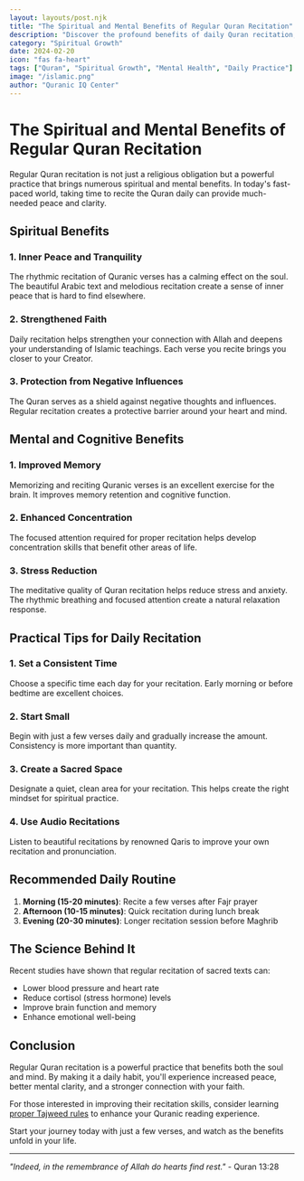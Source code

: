 ```yaml
---
layout: layouts/post.njk
title: "The Spiritual and Mental Benefits of Regular Quran Recitation"
description: "Discover the profound benefits of daily Quran recitation, from spiritual peace to improved memory and concentration. Learn practical tips for establishing a consistent recitation routine."
category: "Spiritual Growth"
date: 2024-02-20
icon: "fas fa-heart"
tags: ["Quran", "Spiritual Growth", "Mental Health", "Daily Practice"]
image: "/islamic.png"
author: "Quranic IQ Center"
---
```


<!-- FAQ Schema -->
<script type="application/ld+json">
{
  "@context": "https://schema.org",
  "@type": "FAQPage",
  "mainEntity": [
    {
      "@type": "Question",
      "name": "What are the spiritual benefits of Quran recitation?",
      "acceptedAnswer": {
        "@type": "Answer",
        "text": "Quran recitation provides inner peace, strengthens faith, and creates protection from negative influences. The rhythmic recitation has a calming effect on the soul and deepens your connection with Allah."
      }
    },
    {
      "@type": "Question", 
      "name": "How does Quran recitation improve mental health?",
      "acceptedAnswer": {
        "@type": "Answer",
        "text": "Regular Quran recitation improves memory, enhances concentration, and reduces stress. The focused attention required for proper recitation helps develop cognitive skills and creates a natural relaxation response."
      }
    },
    {
      "@type": "Question",
      "name": "How much Quran should I recite daily?",
      "acceptedAnswer": {
        "@type": "Answer", 
        "text": "Start with just a few verses daily and gradually increase. Consistency is more important than quantity. A recommended routine includes 15-20 minutes in the morning, 10-15 minutes in the afternoon, and 20-30 minutes in the evening."
      }
    }
  ]
}
</script>

# The Spiritual and Mental Benefits of Regular Quran Recitation

Regular Quran recitation is not just a religious obligation but a powerful practice that brings numerous spiritual and mental benefits. In today's fast-paced world, taking time to recite the Quran daily can provide much-needed peace and clarity.

## Spiritual Benefits

### 1. **Inner Peace and Tranquility**
The rhythmic recitation of Quranic verses has a calming effect on the soul. The beautiful Arabic text and melodious recitation create a sense of inner peace that is hard to find elsewhere.

### 2. **Strengthened Faith**
Daily recitation helps strengthen your connection with Allah and deepens your understanding of Islamic teachings. Each verse you recite brings you closer to your Creator.

### 3. **Protection from Negative Influences**
The Quran serves as a shield against negative thoughts and influences. Regular recitation creates a protective barrier around your heart and mind.

## Mental and Cognitive Benefits

### 1. **Improved Memory**
Memorizing and reciting Quranic verses is an excellent exercise for the brain. It improves memory retention and cognitive function.

### 2. **Enhanced Concentration**
The focused attention required for proper recitation helps develop concentration skills that benefit other areas of life.

### 3. **Stress Reduction**
The meditative quality of Quran recitation helps reduce stress and anxiety. The rhythmic breathing and focused attention create a natural relaxation response.

## Practical Tips for Daily Recitation

### 1. **Set a Consistent Time**
Choose a specific time each day for your recitation. Early morning or before bedtime are excellent choices.

### 2. **Start Small**
Begin with just a few verses daily and gradually increase the amount. Consistency is more important than quantity.

### 3. **Create a Sacred Space**
Designate a quiet, clean area for your recitation. This helps create the right mindset for spiritual practice.

### 4. **Use Audio Recitations**
Listen to beautiful recitations by renowned Qaris to improve your own recitation and pronunciation.

## Recommended Daily Routine

1. **Morning (15-20 minutes)**: Recite a few verses after Fajr prayer
2. **Afternoon (10-15 minutes)**: Quick recitation during lunch break
3. **Evening (20-30 minutes)**: Longer recitation session before Maghrib

## The Science Behind It

Recent studies have shown that regular recitation of sacred texts can:
- Lower blood pressure and heart rate
- Reduce cortisol (stress hormone) levels
- Improve brain function and memory
- Enhance emotional well-being

## Conclusion

Regular Quran recitation is a powerful practice that benefits both the soul and mind. By making it a daily habit, you'll experience increased peace, better mental clarity, and a stronger connection with your faith.

For those interested in improving their recitation skills, consider learning [proper Tajweed rules](/posts/2024-02-25-tajweed-rules-for-beginners/) to enhance your Quranic reading experience.

Start your journey today with just a few verses, and watch as the benefits unfold in your life.

---

*"Indeed, in the remembrance of Allah do hearts find rest."* - Quran 13:28 